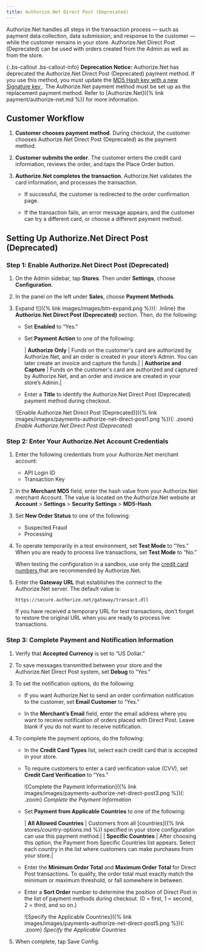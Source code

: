 ```yaml
---
title: Authorize.Net Direct Post (Deprecated)
---
```


Authorize.Net handles all steps in the transaction process — such as payment data collection, data submission, and response to the customer — while the customer remains in your store. Authorize.Net Direct Post (Deprecated) can be used with orders created from the Admin as well as from the store.

{:.bs-callout .bs-callout-info}
**Deprecation Notice:** Authorize.Net has deprecated the Authorize.Net Direct Post (Deprecated) payment method. If you use this method, you must update the [MD5 Hash key with a new Signature key ][1]. The Authorize.Net payment method must be set up as the replacement payment method. Refer to [Authorize.Net]({% link payment/authorize-net.md %}) for more information.

## Customer Workflow

1. **Customer chooses payment method**. During checkout, the customer chooses Authorize.Net Direct Post (Deprecated) as the payment method.

1. **Customer submits the order**. The customer enters the credit card information, reviews the order, and taps the Place Order button.

1. **Authorize.Net completes the transaction**. Authorize.Net validates the card information, and processes the transaction.

   - If successful, the customer is redirected to the order confirmation page.

   - If the transaction fails, an error message appears, and the customer can try a different card, or choose a different  payment method.

## Setting Up Authorize.Net Direct Post (Deprecated)

### Step 1: Enable Authorize.Net Direct Post (Deprecated)

1. On the Admin sidebar, tap **Stores**. Then under **Settings**, choose **Configuration**.

1. In the panel on the left under **Sales**, choose **Payment Methods**.

1. Expand ![]({% link images/images/btn-expand.png %}){: .Inline} the **Authorize.Net Direct Post (Deprecated)** section. Then, do the following:

   - Set **Enabled** to “Yes.”

   - Set **Payment Action** to one of the following:

       | **Authorize Only** | Funds on the customer's card are authorized by Authorize.Net, and an order is created in your store’s Admin. You can later create an invoice and capture the funds.|
       | **Authorize and Capture** | Funds on the customer's card are authorized and captured by Authorize.Net, and an order and invoice are created in your store’s Admin.|

   - Enter a **Title** to identify the Authorize.Net Direct Post (Deprecated) payment method during checkout.

   ![Enable Authorize.Net Direct Post (Deprecated)]({% link images/images/payments-authorize-net-direct-post1.png %}){: .zoom}
   _Enable Authorize.Net Direct Post (Deprecated)_

### Step 2: Enter Your Authorize.Net Account Credentials

1. Enter the following credentials from your Authorize.Net merchant account:

   - API Login ID
   - Transaction Key

1. In the **Merchant MD5** field, enter the hash value from your Authorize.Net merchant Account. The value is located on the Authorize.Net website at **Account** > **Settings** > **Security Settings** > **MD5-Hash**.

1. Set **New Order Status** to one of the following:

   - Suspected Fraud
   - Processing

1. To operate temporarily in a test environment, set **Test Mode** to “Yes.” When you are ready to process live transactions, set **Test Mode** to “No.”

   When testing the configuration in a sandbox, use only the [credit card numbers ][2] that are recommended by Authorize.Net.

1. Enter the **Gateway URL** that establishes the connect to the Authorize.Net server. The default value is:

   `https://secure.authorize.net/gateway/transact.dll`

   If you have received a temporary URL for test transactions, don’t forget to restore the original URL when you are ready to process live transactions.

### Step 3: Complete Payment and Notification Information

1. Verify that **Accepted Currency** is set to “US Dollar.”

1. To save messages transmitted between your store and the Authorize.Net Direct Post system, set **Debug** to “Yes.”

1. To set the notification options, do the following:

   - If you want Authorize.Net to send an order confirmation notification to the customer, set **Email Customer** to “Yes.”

   - In the **Merchant’s Email** field, enter the email address where you want to receive notification of orders placed with Direct Post. Leave blank if you do not want to receive notification.

1. To complete the payment options, do the following:

   - In the **Credit Card Types** list, select each credit card that is accepted in your store.

   - To require customers to enter a card verification value (CVV), set **Credit Card Verification** to “Yes.”

     ![Complete the Payment Information]({% link images/images/payments-authorize-net-direct-post3.png %}){: .zoom}
     _Complete the Payment Information_

   - Set **Payment from Applicable Countries** to one of the following:

     | **All Allowed Countries** | Customers from all [countries]({% link stores/country-options.md %}) specified in your store configuration can use this payment method.|
     | **Specific Countries** | After choosing this option, the Payment from Specific Countries list appears. Select each country in the list where customers can make purchases from your store.|

   - Enter the **Minimum Order Total** and **Maximum Order Total** for Direct Post transactions. To qualify, the order total must exactly match the minimum or maximum threshold, or fall somewhere in between.

   - Enter a **Sort Order** number to determine the position of Direct Post in the list of payment methods during checkout. (0 = first, 1 = second, 2 = third, and so on.)

     ![Specify the Applicable Countries]({% link images/images/payments-authorize-net-direct-post5.png %}){: .zoom}
     _Specify the Applicable Countries_

1. When complete, tap <span class="btn">Save Config</span>.

[1]: https://support.authorize.net/s/article/MD5-Hash-End-of-Life-Signature-Key-Replacement
[2]: https://www.paypalobjects.com/en_US/vhelp/paypalmanager_help/credit_card_numbers.htm
